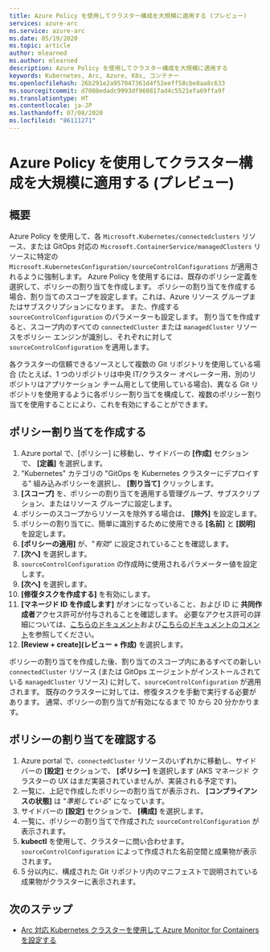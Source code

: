 ```yaml
---
title: Azure Policy を使用してクラスター構成を大規模に適用する (プレビュー)
services: azure-arc
ms.service: azure-arc
ms.date: 05/19/2020
ms.topic: article
author: mlearned
ms.author: mlearned
description: Azure Policy を使用してクラスター構成を大規模に適用する
keywords: Kubernetes, Arc, Azure, K8s, コンテナー
ms.openlocfilehash: 26b291e2a957047361d4f52eeff58cbe8aa8c633
ms.sourcegitcommit: d7008edadc9993df960817ad4c5521efa69ffa9f
ms.translationtype: HT
ms.contentlocale: ja-JP
ms.lasthandoff: 07/08/2020
ms.locfileid: "86111271"
---
```

# <a name="use-azure-policy-to-apply-cluster-configurations-at-scale-preview"></a>Azure Policy を使用してクラスター構成を大規模に適用する (プレビュー)

## <a name="overview"></a>概要

Azure Policy を使用して、各 `Microsoft.Kubernetes/connectedclusters` リソース、または GitOps 対応の `Microsoft.ContainerService/managedClusters` リソースに特定の `Microsoft.KubernetesConfiguration/sourceControlConfigurations` が適用されるように強制します。 Azure Policy を使用するには、既存のポリシー定義を選択して、ポリシーの割り当てを作成します。 ポリシーの割り当てを作成する場合、割り当てのスコープを設定します。これは、Azure リソース グループまたはサブスクリプションになります。 また、作成する `sourceControlConfiguration` のパラメーターも設定します。 割り当てを作成すると、スコープ内のすべての `connectedCluster` または `managedCluster` リソースをポリシー エンジンが識別し、それぞれに対して `sourceControlConfiguration` を適用します。

各クラスターの信頼できるソースとして複数の Git リポジトリを使用している場合 (たとえば、1 つのリポジトリは中央 IT/クラスター オペレーター用、別のリポジトリはアプリケーション チーム用として使用している場合)、異なる Git リポジトリを使用するように各ポリシー割り当てを構成して、複数のポリシー割り当てを使用することにより、これを有効にすることができます。

## <a name="create-a-policy-assignment"></a>ポリシー割り当てを作成する

1. Azure portal で、[ポリシー] に移動し、サイドバーの **[作成]** セクションで、 **[定義]** を選択します。
2. "Kubernetes" カテゴリの "GitOps を Kubernetes クラスターにデプロイする" 組み込みポリシーを選択し、 **[割り当て]** クリックします。
3. **[スコープ]** を、ポリシーの割り当てを適用する管理グループ、サブスクリプション、またはリソース グループに設定します。
4. ポリシーのスコープからリソースを除外する場合は、 **[除外]** を設定します。
5. ポリシーの割り当てに、簡単に識別するために使用できる **[名前]** と **[説明]** を設定します。
6. **[ポリシーの適用]** が、"*有効*" に設定されていることを確認します。
7. **[次へ]** を選択します。
8. `sourceControlConfiguration` の作成時に使用されるパラメーター値を設定します。
9. **[次へ]** を選択します。
10. **[修復タスクを作成する]** を有効にします。
11. **[マネージド ID を作成します]** がオンになっていること、および ID に **共同作成者**アクセス許可が付与されることを確認します。 必要なアクセス許可の詳細については、[こちらのドキュメント](../../governance/policy/assign-policy-portal.md)および[こちらのドキュメントのコメント](../../governance/policy/how-to/remediate-resources.md)を参照してください。
12. **[Review + create]\(レビュー + 作成\)** を選択します。

ポリシーの割り当てを作成した後、割り当てのスコープ内にあるすべての新しい `connectedCluster` リソース (または GitOps エージェントがインストールされている `managedCluster` リソース) に対して、`sourceControlConfiguration` が適用されます。 既存のクラスターに対しては、修復タスクを手動で実行する必要があります。 通常、ポリシーの割り当てが有効になるまで 10 から 20 分かかります。

## <a name="verify-a-policy-assignment"></a>ポリシーの割り当てを確認する

1. Azure portal で、`connectedCluster` リソースのいずれかに移動し、サイドバーの **[設定]** セクションで、 **[ポリシー]** を選択します (AKS マネージド クラスターの UX はまだ実装されていませんが、実装される予定です)。
2. 一覧に、上記で作成したポリシーの割り当てが表示され、 **[コンプライアンスの状態]** は "*準拠している*" になっています。
3. サイドバーの **[設定]** セクションで、 **[構成]** を選択します。
4. 一覧に、ポリシーの割り当てで作成された `sourceControlConfiguration` が表示されます。
5. **kubectl** を使用して、クラスターに問い合わせます。`sourceControlConfiguration` によって作成された名前空間と成果物が表示されます。
6. 5 分以内に、構成された Git リポジトリ内のマニフェストで説明されている成果物がクラスターに表示されます。

## <a name="next-steps"></a>次のステップ

* [Arc 対応 Kubernetes クラスターを使用して Azure Monitor for Containers を設定する](../../azure-monitor/insights/container-insights-enable-arc-enabled-clusters.md)
